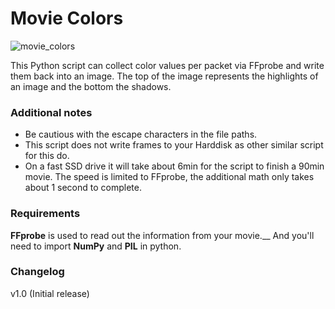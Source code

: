 # Movie Colors

![movie_colors](https://user-images.githubusercontent.com/59408512/231383382-fbba68c2-7970-4a30-911c-12df5b1d4710.png)

This Python script can collect color values per packet via FFprobe and write them back into an image. The top of the image represents the highlights of an image and the bottom the shadows.

### Additional notes

- Be cautious with the escape characters in the file paths.
- This script does not write frames to your Harddisk as other similar script for this do.
- On a fast SSD drive it will take about 6min for the script to finish a 90min movie. The speed is limited to FFprobe, the additional math only takes about 1 second to complete.


### Requirements

**FFprobe** is used to read out the information from your movie.__
And you'll need to import **NumPy** and **PIL** in python.


### Changelog

v1.0 (Initial release)
